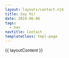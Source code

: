 ```yaml
---
layout: layouts/contact.njk
title: Say Hi!
date: 2019-06-06
tags:
  - nav
navtitle: Contact
templateClass: tmpl-page
---
```


{{ layoutContent }}
